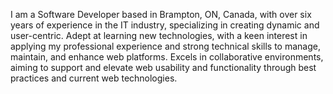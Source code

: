 I am a Software Developer based in Brampton, ON, Canada, with over six years of experience in the IT industry, specializing in creating dynamic and user-centric. Adept at learning new technologies, with a keen interest in applying my professional experience and strong technical skills to manage, maintain, and enhance web platforms. Excels in collaborative environments, aiming to support and elevate web usability and functionality through best practices and current web technologies.
